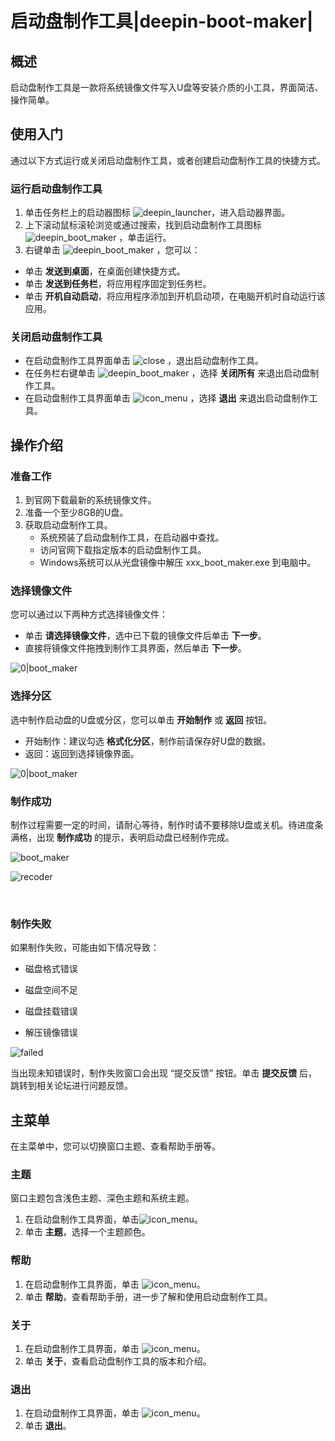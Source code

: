 # 启动盘制作工具|deepin-boot-maker|

## 概述

启动盘制作工具是一款将系统镜像文件写入U盘等安装介质的小工具，界面简洁、操作简单。

## 使用入门

通过以下方式运行或关闭启动盘制作工具，或者创建启动盘制作工具的快捷方式。

### 运行启动盘制作工具

1. 单击任务栏上的启动器图标 ![deepin_launcher](../common/deepin_launcher.svg)，进入启动器界面。
2. 上下滚动鼠标滚轮浏览或通过搜索，找到启动盘制作工具图标![deepin_boot_maker](../common/deepin_boot_maker.svg) ，单击运行。
3. 右键单击 ![deepin_boot_maker](../common/deepin_boot_maker.svg)  ，您可以：
 - 单击 **发送到桌面**，在桌面创建快捷方式。
 - 单击 **发送到任务栏**，将应用程序固定到任务栏。
 - 单击 **开机自动启动**，将应用程序添加到开机启动项，在电脑开机时自动运行该应用。


### 关闭启动盘制作工具

   - 在启动盘制作工具界面单击 ![close](../common/close.svg) ，退出启动盘制作工具。
   - 在任务栏右键单击 ![deepin_boot_maker](../common/deepin_boot_maker.svg) ，选择 **关闭所有** 来退出启动盘制作工具。
   - 在启动盘制作工具界面单击 ![icon_menu](../common/icon_menu.svg) ，选择 **退出** 来退出启动盘制作工具。

## 操作介绍

### 准备工作

1. 到官网下载最新的系统镜像文件。
2. 准备一个至少8GB的U盘。
3. 获取启动盘制作工具。
   - 系统预装了启动盘制作工具，在启动器中查找。
   - 访问官网下载指定版本的启动盘制作工具。
   - Windows系统可以从光盘镜像中解压 xxx_boot_maker.exe 到电脑中。

### 选择镜像文件

您可以通过以下两种方式选择镜像文件：

- 单击 **请选择镜像文件**，选中已下载的镜像文件后单击 **下一步**。
- 直接将镜像文件拖拽到制作工具界面，然后单击 **下一步**。

![0|boot_maker](fig/select_file.png)

### 选择分区

选中制作启动盘的U盘或分区，您可以单击 **开始制作** 或 **返回**  按钮。

- 开始制作：建议勾选 **格式化分区**，制作前请保存好U盘的数据。
- 返回：返回到选择镜像界面。

![0|boot_maker](fig/select_disk.png)

### 制作成功

制作过程需要一定的时间，请耐心等待，制作时请不要移除U盘或关机。待进度条满格，出现 **制作成功** 的提示，表明启动盘已经制作完成。


![boot_maker](fig/boot_making.png)

![recoder](fig/success.png)

&nbsp;&nbsp;&nbsp;&nbsp;&nbsp;&nbsp;&nbsp;&nbsp;&nbsp;&nbsp;&nbsp;&nbsp;&nbsp;

### 制作失败

如果制作失败，可能由如下情况导致：

- 磁盘格式错误

- 磁盘空间不足

- 磁盘挂载错误

- 解压镜像错误


![failed](fig/failed.png)

当出现未知错误时，制作失败窗口会出现 “提交反馈” 按钮。单击 **提交反馈** 后，跳转到相关论坛进行问题反馈。


## 主菜单

在主菜单中，您可以切换窗口主题、查看帮助手册等。

### 主题

窗口主题包含浅色主题、深色主题和系统主题。

1. 在启动盘制作工具界面，单击![icon_menu](../common/icon_menu.svg)。
2. 单击 **主题**，选择一个主题颜色。

### 帮助

1. 在启动盘制作工具界面，单击 ![icon_menu](../common/icon_menu.svg)。
2. 单击 **帮助**，查看帮助手册，进一步了解和使用启动盘制作工具。

### 关于

1. 在启动盘制作工具界面，单击 ![icon_menu](../common/icon_menu.svg)。
2. 单击 **关于**，查看启动盘制作工具的版本和介绍。

### 退出

1. 在启动盘制作工具界面，单击 ![icon_menu](../common/icon_menu.svg)。
2. 单击 **退出**。

